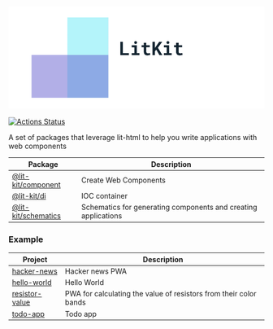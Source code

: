 <img src="images/lit-kit-logo.png" data-canonical-src="images/lit-kit-logo.png" height="200" />

[![Actions Status](https://github.com/deebloo/lit-kit/workflows/CI/badge.svg)](https://github.com/deebloo/lit-kit/actions)

A set of packages that leverage lit-html to help you write applications with web components

| Package                                    | Description                                                    |
| ------------------------------------------ | -------------------------------------------------------------- |
| [@lit-kit/component](packages/component)   | Create Web Components                                          |
| [@lit-kit/di](packages/di)                 | IOC container                                                  |
| [@lit-kit/schematics](packages/schematics) | Schematics for generating components and creating applications |

### Example

| Project                                      | Description                                                       |
| -------------------------------------------- | ----------------------------------------------------------------- |
| [hacker-news](integration/hacker-news)       | Hacker news PWA                                                   |
| [hello-world](integration/hello-world)       | Hello World                                                       |
| [resistor-value](integration/resistor-value) | PWA for calculating the value of resistors from their color bands |
| [todo-app](integration/todo-app)             | Todo app                                                          |
